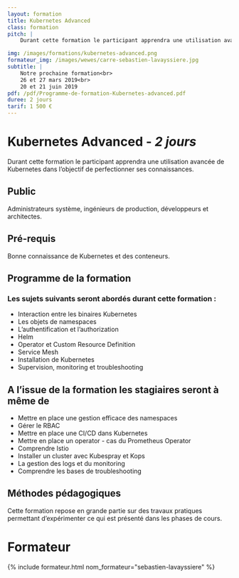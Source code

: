 ```yaml
---
layout: formation
title: Kubernetes Advanced
class: formation
pitch: |
    Durant cette formation le participant apprendra une utilisation avancée de Kubernetes dans l’objectif de perfectionner ses connaissances. 

img: /images/formations/kubernetes-advanced.png
formateur_img: /images/wewes/carre-sebastien-lavayssiere.jpg
subtitle: |
    Notre prochaine formation<br>
    26 et 27 mars 2019<br>
    20 et 21 juin 2019
pdf: /pdf/Programme-de-formation-Kubernetes-advanced.pdf
duree: 2 jours
tarif: 1 500 €
---
```


# Kubernetes Advanced - *2 jours*


Durant cette formation le participant apprendra une utilisation avancée de Kubernetes dans l’objectif de perfectionner ses connaissances.


## Public


Administrateurs système, ingénieurs de production, développeurs et architectes.

## Pré-requis


Bonne connaissance de Kubernetes et des conteneurs.


## Programme de la formation

### Les sujets suivants seront abordés durant cette formation :

* Interaction entre les binaires Kubernetes
* Les objets de namespaces
* L’authentification et l’authorization
* Helm
* Operator et Custom Resource Definition
* Service Mesh
* Installation de Kubernetes
* Supervision, monitoring et troubleshooting


## A l’issue de la formation les stagiaires seront à même de


* Mettre en place une gestion efficace des namespaces
* Gérer le RBAC
* Mettre en place une CI/CD dans Kubernetes
* Mettre en place un operator - cas du Prometheus Operator
* Comprendre Istio
* Installer un cluster avec Kubespray et Kops
* La gestion des logs et du monitoring
* Comprendre les bases de troubleshooting


## Méthodes pédagogiques

Cette formation repose en grande partie sur des travaux pratiques permettant d’expérimenter ce qui est présenté dans les phases de cours.

# Formateur

{% include formateur.html nom_formateur="sebastien-lavayssiere" %}
